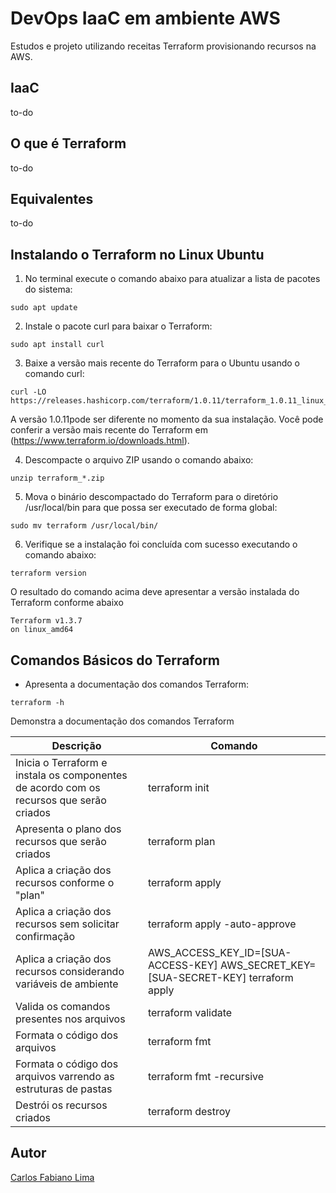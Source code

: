 # DevOps IaaC em ambiente AWS

Estudos e projeto utilizando receitas Terraform provisionando recursos na AWS.

## IaaC

to-do

## O que é Terraform

to-do

## Equivalentes

to-do

## Instalando o Terraform no Linux Ubuntu

1. No terminal execute o comando abaixo para atualizar a lista de pacotes do sistema:

```hcl
sudo apt update
```

2. Instale o pacote curl para baixar o Terraform:

```hcl
sudo apt install curl
```

3. Baixe a versão mais recente do Terraform para o Ubuntu usando o comando curl:

```hcl
curl -LO https://releases.hashicorp.com/terraform/1.0.11/terraform_1.0.11_linux_amd64.zip
```
A versão 1.0.11pode ser diferente no momento da sua instalação. Você pode conferir a versão mais recente do Terraform em (https://www.terraform.io/downloads.html).

4. Descompacte o arquivo ZIP usando o comando abaixo:

```hcl
unzip terraform_*.zip
```

5. Mova o binário descompactado do Terraform para o diretório /usr/local/bin para que possa ser executado de forma global:

```hcl
sudo mv terraform /usr/local/bin/
```

6. Verifique se a instalação foi concluída com sucesso executando o comando abaixo:

```hcl
terraform version
```

O resultado do comando acima deve apresentar a versão instalada do Terraform conforme abaixo

```hcl
Terraform v1.3.7
on linux_amd64
```

## Comandos Básicos do Terraform

- Apresenta a documentação dos comandos Terraform:

```hcl
terraform -h 
```

Demonstra a documentação dos comandos Terraform

| Descrição | Comando | 
|------|-------------|
|Inicia o Terraform e instala os componentes de acordo com os recursos que serão criados| terraform init|
|Apresenta o plano dos recursos que serão criados| terraform plan| 
|Aplica a criação dos recursos conforme o "plan"| terraform apply| 
|Aplica a criação dos recursos sem solicitar confirmação | terraform apply -auto-approve| 
|Aplica a criação dos recursos considerando variáveis de ambiente | AWS_ACCESS_KEY_ID=[SUA-ACCESS-KEY] AWS_SECRET_KEY=[SUA-SECRET-KEY] terraform apply| 
|Valida os comandos presentes nos arquivos | terraform validate| 
|Formata o código dos arquivos| terraform fmt|
|Formata o código dos arquivos varrendo as estruturas de pastas| terraform fmt -recursive|
|Destrói os recursos criados| terraform destroy|

## Autor

[Carlos Fabiano Lima](https://github.com/carloslima78)

